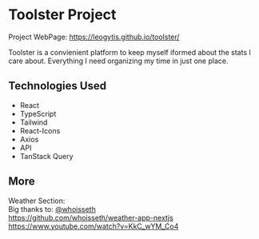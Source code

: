 # Toolster Project 

Project WebPage: https://leogytis.github.io/toolster/ <br>

Toolster is a convienient platform to keep myself iformed about the stats I care about.
Everything I need organizing my time in just one place.
		
## Technologies Used

- React 
- TypeScript 
- Tailwind
- React-Icons 
- Axios
- API
- TanStack Query


## More
Weather Section: <br>
Big thanks to: [@whoisseth](https://github.com/whoisseth) <br>
https://github.com/whoisseth/weather-app-nextjs <br>
https://www.youtube.com/watch?v=KkC_wYM_Co4 <br>

